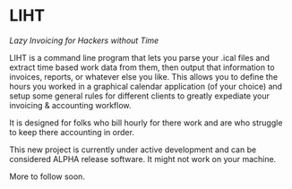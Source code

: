 LIHT
====
*Lazy Invoicing for Hackers without Time*

LIHT is a command line program that lets you parse your .ical files and extract time based work data from them, then output that information to invoices, reports, or whatever else you like. This allows you to define the hours you worked in a graphical calendar application (of your choice) and setup some general rules for different clients to greatly expediate your invoicing & accounting workflow.

It is designed for folks who bill hourly for there work and are who struggle to keep there accounting in order.

This new project is currently under active development and can be considered ALPHA release software. It might not work on your machine.

More to follow soon.




